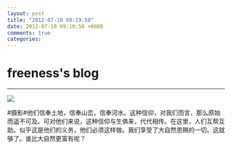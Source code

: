 ```yaml
---
layout: post
title: "2012-07-10 09:19:58"
date: 2012-07-10 09:19:58 +0800
comments: true
categories: 
---
```


# freeness's blog

----------

![](http://okqmqrbgo.bkt.clouddn.com/201207100919581.jpg)

>
\#摄影\#他们信奉土地，信奉山峦，信奉河水。这种信仰，对我们而言，那么原始而遥不可及。可对他们来说，这种信仰与生俱来，代代相传。在这里，人们互帮互助。似乎这是他们的义务，他们必须这样做。我们享受了大自然恩赐的一切。这就够了。谁比大自然更富有呢？